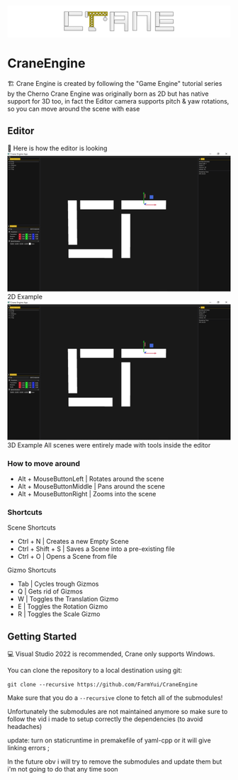 ![Crane](/Resources/Branding/CraneLogo.png?raw=true "Crane")

# CraneEngine
🏗️ Crane Engine is created by following the "Game Engine" tutorial series by the Cherno
Crane Engine was originally born as 2D but has native support for 3D too, 
in fact the Editor camera supports pitch & yaw rotations, so you can move around the scene with ease

## Editor
🎨 Here is how the editor is looking
![CraneEngine](/Resources/Branding/CraneSceneScreenshot.png?raw=true "CraneEngine")
2D Example
![CraneEngine](/Resources/Branding/CraneSceneScreenshot.png?raw=true "CraneEngine")
3D Example
All scenes were entirely made with tools inside the editor

### How to move around
- Alt + MouseButtonLeft   | Rotates around the scene
- Alt + MouseButtonMiddle | Pans around the scene
- Alt + MouseButtonRight  | Zooms into the scene

### Shortcuts
Scene Shortcuts
- Ctrl + N         | Creates a new Empty Scene
- Ctrl + Shift + S | Saves a Scene into a pre-existing file
- Ctrl + O         | Opens a Scene from file

Gizmo Shortcuts
- Tab | Cycles trough Gizmos
- Q   | Gets rid of Gizmos
- W   | Toggles the Translation Gizmo
- E   | Toggles the Rotation Gizmo
- R   | Toggles the Scale Gizmo

## Getting Started
💻 Visual Studio 2022 is recommended, Crane only supports Windows.

You can clone the repository to a local destination using git:

`git clone --recursive https://github.com/FarmYui/CraneEngine`

Make sure that you do a `--recursive` clone to fetch all of the submodules!

Unfortunately the submodules are not maintained anymore so make sure to follow the vid i made to setup correctly 
the dependencies (to avoid headaches)

update: turn on staticruntime in premakefile of yaml-cpp or it will give linking errors ;

In the future obv i will try to remove the submodules and update them but i'm not going to do that any time soon